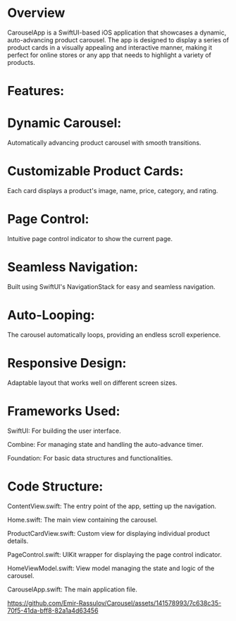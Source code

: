 # Overview

CarouselApp is a SwiftUI-based iOS application that showcases a dynamic, auto-advancing product carousel. The app is designed to display a series of product cards in a visually appealing and interactive manner, making it perfect for online stores or any app that needs to highlight a variety of products.


# Features:

# Dynamic Carousel: 
Automatically advancing product carousel with smooth transitions.

# Customizable Product Cards: 
Each card displays a product's image, name, price, category, and rating.

# Page Control: 
Intuitive page control indicator to show the current page.

# Seamless Navigation: 
Built using SwiftUI's NavigationStack for easy and seamless navigation.

# Auto-Looping: 
The carousel automatically loops, providing an endless scroll experience.

# Responsive Design: 
Adaptable layout that works well on different screen sizes.


# Frameworks Used: 

SwiftUI: For building the user interface.

Combine: For managing state and handling the auto-advance timer.

Foundation: For basic data structures and functionalities.


# Code Structure: 

ContentView.swift: The entry point of the app, setting up the navigation.

Home.swift: The main view containing the carousel.

ProductCardView.swift: Custom view for displaying individual product details.

PageControl.swift: UIKit wrapper for displaying the page control indicator.

HomeViewModel.swift: View model managing the state and logic of the carousel.

CarouselApp.swift: The main application file.




https://github.com/Emir-Rassulov/Carousel/assets/141578993/7c638c35-70f5-41da-bff8-82a1a4d63456




